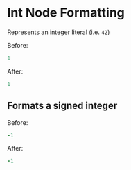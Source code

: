 <!-- BEGIN_AUTOGENERATED -->

# Int Node Formatting

Represents an integer literal (i.e. `42`)

<!-- END_AUTOGENERATED -->

Before:

```ruby
1
```

After:

```ruby
1
```

## Formats a signed integer

Before:

```ruby
-1
```

After:

```ruby
-1
```
